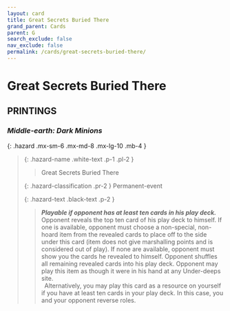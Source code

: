 ```yaml
---
layout: card
title: Great Secrets Buried There
grand_parent: Cards
parent: G
search_exclude: false
nav_exclude: false
permalink: /cards/great-secrets-buried-there/
---
```


# Great Secrets Buried There


## PRINTINGS


### _Middle-earth: Dark Minions_

{: .hazard .mx-sm-6 .mx-md-8 .mx-lg-10 .mb-4 }
> {: .hazard-name .white-text .p-1 .pl-2 }
> > <div class="hazard-mp"></div>
> > <div class="card-name">Great Secrets Buried There</div>
>
> {: .hazard-classification .pr-2 }
> Permanent-event
>
> {: .hazard-text .black-text .p-2 }
> > ***Playable if opponent has at least ten cards in his play deck.*** Opponent reveals the top ten card of his play deck to himself. If one is available, opponent must choose a non-special, non-hoard item from the revealed cards to place off to the side under this card (item does not give marshalling points and is considered out of play). If none are available, opponent must show you the cards he revealed to himself. Opponent shuffles all remaining revealed cards into his play deck. Opponent may play this item as though it were in his hand at any Under-deeps site. <br>&ensp;Alternatively, you may play this card as a resource on yourself if you have at least ten cards in your play deck. In this case, you and your opponent reverse roles.  
>
